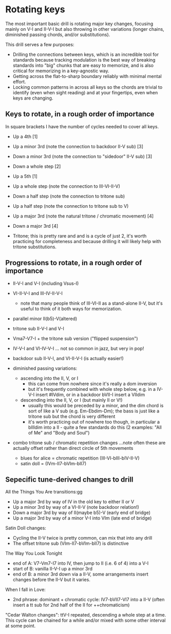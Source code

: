 # Rotating keys

The most important basic drill is rotating major key changes,
focusing mainly on V-I and II-V-I but also throwing in
other variations (longer chains, diminished passing chords,
and/or substitutions).

This drill serves a few purposes:
- Drilling the connections between keys, which is an incredible tool for
  standards because tracking modulation is the best way of breaking standards
  into "big" chunks that are easy to memorize, and is also critical for
  memorizing in a key-agnostic way.
- Getting across the flat-to-sharp boundary reliably with minimal mental
  effort.
- Locking common patterns in across all keys so the chords are trivial to
  identify (even when sight reading) and at your fingertips, even when keys are
  changing.

## Keys to rotate, in a rough order of importance

In square brackets I have the number of cycles needed to cover all
keys.

- Up a 4th [1]
- Up a minor 3rd (note the connection to backdoor II-V sub) [3]
- Down a minor 3rd (note the connection to "sidedoor" II-V sub) [3]

- Down a whole step [2]
- Up a 5th [1]
- Up a whole step (note the connection to III-VI-II-V)

- Down a half step (note the connection to tritone sub)
- Up a half step (note the connection to tritone sub to V)

- Up a major 3rd (note the natural tritone / chromatic movement) [4]
- Down a major 3rd [4]

- Tritone; this is pretty rare and and is a cycle of just 2, it's
  worth practicing for completeness and because drilling it will
  likely help with tritone substitutions.


## Progressions to rotate, in a rough order of importance

- II-V-I and V-I (including Vsus-I)
- VI-II-V-I and III-IV-II-V-I
  - note that many people think of III-VI-II as a stand-alone
    II-V, but it's useful to think of it both ways for memorization.
- parallel minor II(b5)-V(altered)
- tritone sub II-V-I and V-I
- Vma7-V7-I + the tritone sub version ("flipped suspension")
- IV-V-I and VI-IV-V-I ... not so common in jazz, but very in pop!
- backdoor sub II-V-I, and VI-II-V-I (is actually easier!)
- diminished passing variations:
  - ascending into the II, V, or I
    - this can come from nowhere since it's really a dom inversion
    - but it's frequently combined with whole step below, e.g. in a
      IV-V-I insert #IVdim, or in a backdoor bVII-I insert a VIIdim
  - descending into the II, V, or I (but mainly II or V!)
    - usually this would be preceded by a minor, and the dim
      chord is sort of like a V sub (e.g. Em-Ebdim-Dm); the bass is
      just like a tritone sub but the chord is very different
    - it's worth practicing out of nowhere too though, in particular
      a bIIIdim into a II - quite a few standards do this (2 examples:
      "All of Me" and "Body and Soul")

- combo tritone sub / chromatic repetition changes
  ...note often these are actually offset rather than direct
     circle of 5th movements
  - blues for alice = chromatic repetition (III-VI-bIII-bIV-II-V)
  - satin doll = (IVm-II7-bVIm-bII7)

## Sepecific tune-derived changes to drill

All the Things You Are transitions:gg
 - Up a major 3rd by way of IV in the old key to either II or V
 - Up a minor 3rd by way of a VI-II-V (note backdoor relation!)
 - Down a major 3rd by way of II(maybe b5)-V (early end of bridge)
 - Up a major 3rd by way of a minor V-I into VIm (late end of bridge)

Satin Doll changes:
 - Cycling the II-V twice is pretty common, can mix that into any drill
 - The offset tritone sub (VIm-II7-bVIm-bII7) is distinctive

The Way You Look Tonight
 - end of A: V7-Vm7-I7 into IV, then jump to II (i.e. 6 of 4) into a V-I
 - start of B: vanilla II-V-I up a minor 3rd
 - end of B: a minor 3rd down via a II-V, some arrangements insert
   changes before the II-V but it varies.

When I fall in Love:
 - 2nd phrase: dominant + chromatic cycle: IV7-bVII7-VI7 into a II-V
   (often insert a tt sub for 2nd half of the II for ++chromaticism)


"Cedar Walton changes": ttV-I repeated, descending a whole step at
a time. This cycle can be chained for a while and/or mixed with some
other interval at some point.
